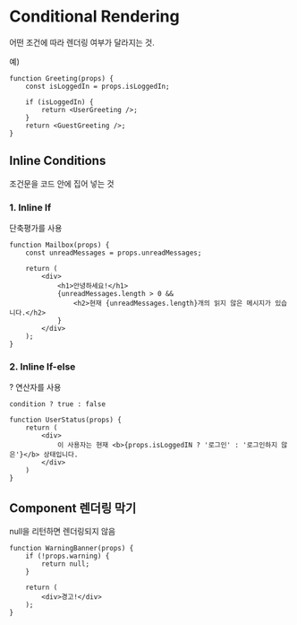 # Conditional Rendering

어떤 조건에 따라 렌더링 여부가 달라지는 것.

예)

```react
function Greeting(props) {
    const isLoggedIn = props.isLoggedIn;
    
    if (isLoggedIn) {
        return <UserGreeting />;
    }
    return <GuestGreeting />;
}
```



## Inline Conditions

조건문을 코드 안에 집어 넣는 것



### 1. Inline If

단축평가를 사용

```react
function Mailbox(props) {
    const unreadMessages = props.unreadMessages;
    
    return (
        <div>
            <h1>안녕하세요!</h1>
            {unreadMessages.length > 0 &&
                <h2>현재 {unreadMessages.length}개의 읽지 않은 메시지가 있습니다.</h2>
            }
        </div>
    );
}
```



### 2. Inline If-else

? 연산자를 사용

`condition ? true : false`

```react
function UserStatus(props) {
    return (
        <div>
            이 사용자는 현재 <b>{props.isLoggedIN ? '로그인' : '로그인하지 않은'}</b> 상태입니다.
        </div>
    )
}
```



## Component 렌더링 막기

null을 리턴하면 렌더링되지 않음

```react
function WarningBanner(props) {
    if (!props.warning) {
        return null;
    }
    
    return (
        <div>경고!</div>
    );
}
```

